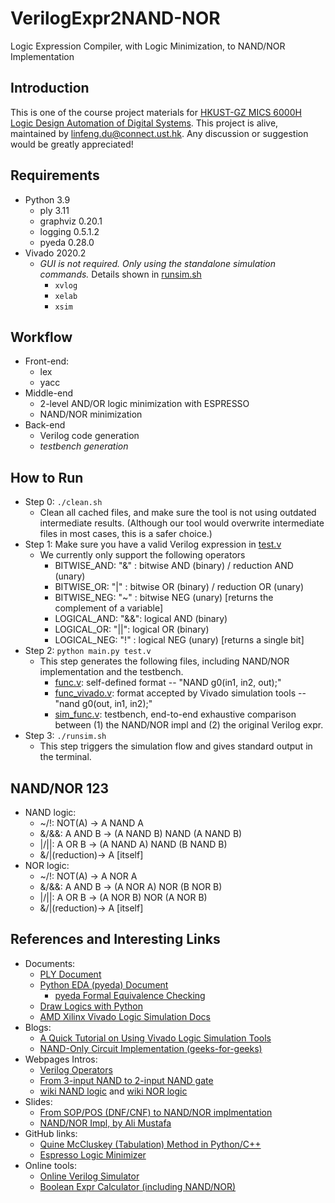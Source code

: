 # VerilogExpr2NAND-NOR
Logic Expression Compiler, with Logic Minimization, to NAND/NOR Implementation

## Introduction
This is one of the course project materials for [HKUST-GZ MICS 6000H Logic Design Automation of Digital Systems](https://hongcezh.people.ust.hk/talk/mics6000h-logic-design-automation-of-digital-systems/). This project is alive, maintained by <linfeng.du@connect.ust.hk>. Any discussion or suggestion would be greatly appreciated!

## Requirements
* Python 3.9
    * ply 3.11
    * graphviz 0.20.1
    * logging 0.5.1.2
    * pyeda 0.28.0
* Vivado 2020.2
    * *GUI is not required. Only using the standalone simulation commands.* Details shown in [runsim.sh](./runsim.sh)
        * `xvlog`
        * `xelab`
        * `xsim`

## Workflow
* Front-end:
    * lex
    * yacc
* Middle-end
    * 2-level AND/OR logic minimization with ESPRESSO
    * NAND/NOR minimization
* Back-end
    * Verilog code generation
    * *testbench generation*

## How to Run
* Step 0: `./clean.sh`
    * Clean all cached files, and make sure the tool is not using outdated intermediate results. (Although our tool would overwrite intermediate files in most cases, this is a safer choice.)
* Step 1: Make sure you have a valid Verilog expression in [test.v](./test.v)
    * We currently only support the following operators
        * BITWISE_AND:  "&" : bitwise AND (binary) / reduction AND (unary)
        * BITWISE_OR:   "|" : bitwise OR  (binary) / reduction OR  (unary)
        * BITWISE_NEG:  "~" : bitwise NEG (unary)       [returns the complement of a variable]
        * LOGICAL_AND:  "&&": logical AND (binary)
        * LOGICAL_OR:   "||": logical OR  (binary)
        * LOGICAL_NEG:  "!" : logical NEG (unary)       [returns a single bit]
* Step 2: `python main.py test.v`
    * This step generates the following files, including NAND/NOR implementation and the testbench.
        * [func.v](./func.v): self-defined format -- "NAND g0(in1, in2, out);"
        * [func_vivado.v](./func_vivado.v): format accepted by Vivado simulation tools -- "nand g0(out, in1, in2);"
        * [sim_func.v](./sim_func.v): testbench, end-to-end exhaustive comparison between (1) the NAND/NOR impl and (2) the original Verilog expr.
* Step 3: `./runsim.sh`
    * This step triggers the simulation flow and gives standard output in the terminal.

## NAND/NOR 123
* NAND logic:
    * ~/!: NOT(A)   ->  A NAND A
    * &/&&: A AND B ->  (A NAND B) NAND (A NAND B)
    * |/||: A OR B  ->  (A NAND A) NAND (B NAND B)
    * &/|(reduction)->  A [itself]
* NOR logic:
    * ~/!: NOT(A)   ->  A NOR A
    * &/&&: A AND B ->  (A NOR A) NOR (B NOR B)
    * |/||: A OR B  ->  (A NOR B) NOR (A NOR B)
    * &/|(reduction)->  A [itself]

## References and Interesting Links
* Documents:
    * [PLY Document](https://www.dabeaz.com/ply/ply.html)
    * [Python EDA (pyeda) Document](https://pyeda.readthedocs.io/en/latest/index.html)
        * [pyeda Formal Equivalence Checking](https://pyeda.readthedocs.io/en/latest/expr.html#formal-equivalence)
    * [Draw Logics with Python](https://schemdraw.readthedocs.io/en/latest/elements/logic.html)
    * [AMD Xilinx Vivado Logic Simulation Docs](https://www.xilinx.com/support/documentation-navigation/design-hubs/dh0010-vivado-simulation-hub.html)
* Blogs:
    * [A Quick Tutorial on Using Vivado Logic Simulation Tools](https://itsembedded.com/dhd/vivado_sim_1/)
    * [NAND-Only Circuit Implementation (geeks-for-geeks)](https://www.geeksforgeeks.org/implementing-any-circuit-using-nand-gate-only/)
* Webpages Intros:
    * [Verilog Operators](https://class.ece.uw.edu/cadta/verilog/operators.html)
    * [From 3-input NAND to 2-input NAND gate](https://electronics.stackexchange.com/q/211801)
    * [wiki NAND logic](https://en.wikipedia.org/wiki/NAND_logic) and [wiki NOR logic](https://en.wikipedia.org/wiki/NOR_logic)
* Slides:
    * [From SOP/POS (DNF/CNF) to NAND/NOR implmentation](https://www.cecs.uci.edu/~gajski/eecs31/slides/Digital_Design_-_Tech_Mapping_yajaCH5w.pdf#page=4)
    * [NAND/NOR Impl, by Ali Mustafa](https://digitallogicdesign.weebly.com/uploads/1/3/5/4/13541180/lecture_nand_nor.pdf)
* GitHub links:
    * [Quine McCluskey (Tabulation) Method in Python/C++](https://github.com/mohdomama/Quine-McCluskey)
    * [Espresso Logic Minimizer](https://github.com/classabbyamp/espresso-logic)
* Online tools:
    * [Online Verilog Simulator](https://www.jdoodle.com/execute-verilog-online/)
    * [Boolean Expr Calculator (including NAND/NOR)](https://www.dcode.fr/boolean-expressions-calculator)